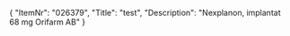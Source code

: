 {
  "ItemNr": "026379",
  "Title": "test",
  "Description": "Nexplanon, implantat 68 mg Orifarm AB"
}